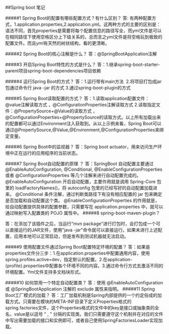 ##Spring boot 笔记

#####1 Spring Boot的配置有哪些配置方式？有什么区别？
答: 有两种配置方式，1.application.properties,2.application.yml。这两种方式的主要的区别是：语法不同，首先properties是需要将每个配置信息的路径写全，而yml文件是可以在相同路径下使用空格区分上下级关系的，总而言之yml文件是将空格玩到极致的配置文件。而且yml有天然的树状结构，看的更清晰。

#####2 Spring Boot的核心注解是什么？
答：@SpringBootApplication注解

#####3 开启Spring Boot特性的方式是什么？
答：1.继承spring-boot-starter-parent项目spring-boot-dependencies项目依赖

#####4 运行Spring Boot的方式？
答：1.运行带有main方法  2.将项目打包成jar包通过命令行 java -jar 的方式 3.通过spring-boot-plugin的方式

#####5 Spring Boot读取配置的方式？
答：1.读取application配置文件：@value注解读取方式 ，@ConfigurationProperties注解读取方式 2.读取指定文件：@PropertySource+@Value的读取方式 ，@ConfigurationProperties+@PropertySource的读取方式。以上所有加载出来的配置都可以通过Environment注入获取到。从以上示例来看，Spring Boot可以通过@PropertySource,@Value,@Environment,@ConfigurationProperties来绑定变量。

#####6 Spring Boot中的监视器？
答：Spring boot actuator，用来访问生产环境中正在运行的应用程序的当前状态。

#####7 Spring Boot自动配置的原理 ？
答：SpringBoot 自动配置主要通过 @EnableAutoConfiguration, @Conditional, @EnableConfigurationProperties 或者 @ConfigurationProperties 等几个注解来进行自动配置完成的。
@EnableAutoConfiguration 开启自动配置，主要作用就是调用 Spring-Core 包里的 loadFactoryNames()，将 autoconfig 包里的已经写好的自动配置加载进来。
@Conditional 条件注解，通过判断类路径下有没有相应配置的 jar 包来确定是否加载和自动配置这个类。
@EnableConfigurationProperties 的作用就是，给自动配置提供具体的配置参数，只需要写在 application.properties 中，就可以通过映射写入配置类的 POJO 属性中。
#####8 spring-boot-maven-plugin？

答：在添加了该插件之后，当运行“mvn package”进行打包时，会打包成一个可以直接运行的JAR文件，使用"java -jar"命令就可以直接运行。如果未进行上述配置，应用本地可以正常启动，但是发布到测试机器就无法启动。

#####9 使用配置文件通过Spring Boot配置特定环境的配置？
答：如果是properties文件分三步：1.在application.properties中配置通用内容，使用spring.profiles.active=dev，指定默认的配置。2.在application-{profile}.properties中配置各个环境不同的内容。3.通过命令行方式去激活不同的环境配置。Yml文件支持多文档块形式。

#####10 如何禁用一个特定自动配置类？
答：使用 @EnableAutoConfiguration 或 @SpringBootApplication 注解的 exclude 属性来指明。
#####11 Spring Boot工厂模式的加载？
答：工厂加载机制是Spring内部提供的一个约定俗成的加载方式。只需要在模块的META-INF目录下定义Properties格式的spring.factories文件，这个Properties格式的文件中的key是接口或抽象类的全名，value是以逗号 " , " 分隔的实现类。我们只需要遵守这个机制并在对应的文件中写出需要加载的接口和实例即可，或者自己使用SpringFactoriesLoader实现加载。